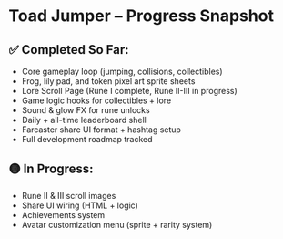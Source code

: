 
# Toad Jumper – Progress Snapshot

## ✅ Completed So Far:
- Core gameplay loop (jumping, collisions, collectibles)
- Frog, lily pad, and token pixel art sprite sheets
- Lore Scroll Page (Rune I complete, Rune II-III in progress)
- Game logic hooks for collectibles + lore
- Sound & glow FX for rune unlocks
- Daily + all-time leaderboard shell
- Farcaster share UI format + hashtag setup
- Full development roadmap tracked

## 🟡 In Progress:
- Rune II & III scroll images
- Share UI wiring (HTML + logic)
- Achievements system
- Avatar customization menu (sprite + rarity system)
